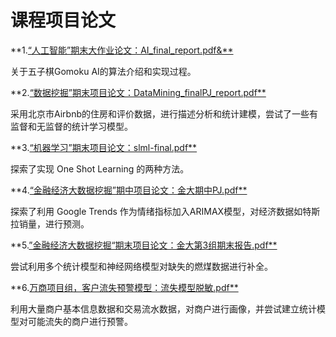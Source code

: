 
# 课程项目论文

**1.[“人工智能”期末大作业论文：AI_final_report.pdf&**]()

<space><space> 关于五子棋Gomoku AI的算法介绍和实现过程。
 
  
**2.[“数据挖掘”期末项目论文：DataMining_finalPJ_report.pdf**]()

<space><space>采用北京市Airbnb的住房和评价数据，进行描述分析和统计建模，尝试了一些有监督和无监督的统计学习模型。

  
**3.[“机器学习”期末项目论文：slml-final.pdf**]()

<space><space>探索了实现 One Shot Learning 的两种方法。

  
**4.[“金融经济大数据挖掘”期中项目论文：金大期中PJ.pdf**]()

<space><space>探索了利用 Google Trends 作为情绪指标加入ARIMAX模型，对经济数据如特斯拉销量，进行预测。

  
**5.[”金融经济大数据挖掘“期末项目论文：金大第3组期末报告.pdf**]()

<space><space>尝试利用多个统计模型和神经网络模型对缺失的燃煤数据进行补全。

  
**6.[万商项目组，客户流失预警模型：流失模型脱敏.pdf**]()

<space><space>利用大量商户基本信息数据和交易流水数据，对商户进行画像，并尝试建立统计模型对可能流失的商户进行预警。

